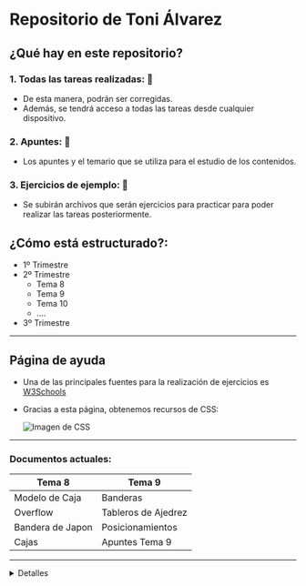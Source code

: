 # Repositorio de Toni Álvarez
## ¿Qué hay en este repositorio?

### **1. Todas las tareas realizadas:** 💼
- De esta manera, podrán ser corregidas.
- Además, se tendrá acceso a todas las tareas desde cualquier dispositivo.

### **2. Apuntes:** 📖
- Los apuntes y el temario que se utiliza para el estudio de los contenidos.

### **3. Ejercicios de ejemplo:** 📝
- Se subirán archivos que serán ejercicios para practicar para poder realizar las tareas posteriormente.


##  ¿Cómo está estructurado?:
  - 1º Trimestre
  - 2º Trimestre
    - Tema 8
    - Tema 9
    - Tema 10
    - ....
  - 3º Trimestre
---

## Página de ayuda
- Una de las principales fuentes para la realización de ejercicios es 
    [W3Schools](https://www.w3schools.com/)
- Gracias a esta página, obtenemos recursos de CSS:
  
    ![Imagen de CSS](https://cursoswp.educacion.navarra.es/cursowp2018/wp-content/uploads/2018/03/codigo-css.jpg)

---

### Documentos actuales:
| Tema 8 | Tema 9| 
| ------------ | ------------ |
| Modelo de Caja | Banderas |
| Overflow | Tableros de Ajedrez |
| Bandera de Japon | Posicionamientos |
| Cajas | Apuntes Tema 9 |

---
<details>
    <summary>Detalles</summary>
    Para más información, puedes ponerte en contacto con el siguiente correo: aam0021@alu.medac.es
    </details>
